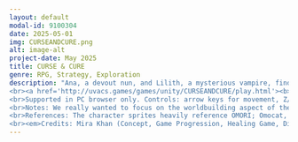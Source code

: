 ```yaml
---
layout: default
modal-id: 9100304
date: 2025-05-01
img: CURSEANDCURE.png
alt: image-alt
project-date: May 2025
title: CURSE & CURE
genre: RPG, Strategy, Exploration
description: "Ana, a devout nun, and Lilith, a mysterious vampire, find their fates intertwined through repeated encounters in a medieval city plagued by a unknown illness. When a certain “truth” is revealed, Ana must decide how to stop the corruption at its source—by continuing to serve the church as a nun or becoming an outcast to side with the vampire.
<br><a href='http://uvacs.games/games/unity/CURSEANDCURE/play.html'><b>Click here to embark on a journey that challenges your views on religion, morality, and the role of two shunned women in a universe shaped by belief and consequence.</b></a>
<br>Supported in PC browser only. Controls: arrow keys for movement, Z/Enter for interaction, ESC for task list/tutorial (when unlocked)
<br>Notes: We really wanted to focus on the worldbuilding aspect of the game, so talk to all the characters you see to learn more about the lore of CURSE & CURE!
<br>References: The character sprites heavily reference OMORI; Omocat, LLC. (2020). OMORI [Video game]. OMOCAT, LLC. https://omori-game.com.
<br><em>Credits: Mira Khan (Concept, Game Progression, Healing Game, Dialogue System, Overworld Transitions, Character Art, Background Sprites, Music, Dialogue Script, Animation Logic), Afia Paracha (Grid Movement, Dialogue System, Background Sprites, Collisions, Tutorials, Music), Adrina Khan (Dialogue Script, Overworld Transitions), Joyce Yang (Camera, Collisions, Character Sprites, Background Sprites)</em>"
---
```

